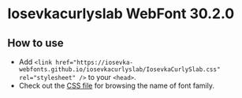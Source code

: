 # Iosevkacurlyslab WebFont 30.2.0

## How to use

- Add `<link href="https://iosevka-webfonts.github.io/iosevkacurlyslab/IosevkaCurlySlab.css" rel="stylesheet" />` to your `<head>`.
- Check out the [CSS file](./IosevkaCurlySlab.css) for browsing the name of font family.
